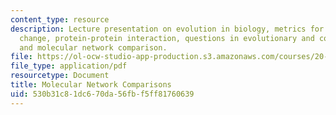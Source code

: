 ```yaml
---
content_type: resource
description: Lecture presentation on evolution in biology, metrics for evolutionary
  change, protein-protein interaction, questions in evolutionary and comparative biology,
  and molecular network comparison.
file: https://ol-ocw-studio-app-production.s3.amazonaws.com/courses/20-453j-biomedical-information-technology-fall-2008/530b31c81dc670da56fbf5ff81760639_1104_molec_nw.pdf
file_type: application/pdf
resourcetype: Document
title: Molecular Network Comparisons
uid: 530b31c8-1dc6-70da-56fb-f5ff81760639
---
```

